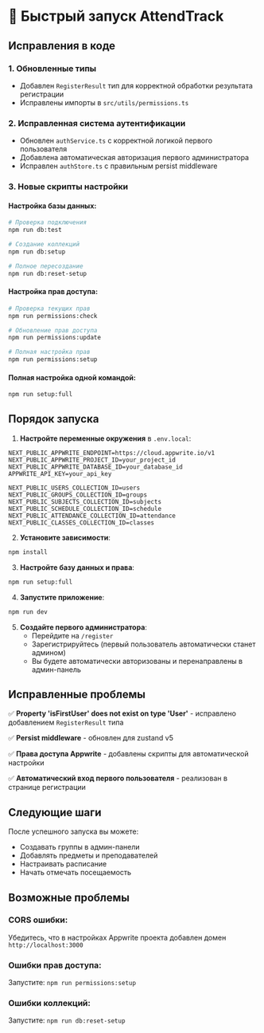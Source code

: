 # 🚀 Быстрый запуск AttendTrack

## Исправления в коде

### 1. Обновленные типы

- Добавлен `RegisterResult` тип для корректной обработки результата регистрации
- Исправлены импорты в `src/utils/permissions.ts`

### 2. Исправленная система аутентификации

- Обновлен `authService.ts` с корректной логикой первого пользователя
- Добавлена автоматическая авторизация первого администратора
- Исправлен `authStore.ts` с правильным persist middleware

### 3. Новые скрипты настройки

#### Настройка базы данных:

```bash
# Проверка подключения
npm run db:test

# Создание коллекций
npm run db:setup

# Полное пересоздание
npm run db:reset-setup
```

#### Настройка прав доступа:

```bash
# Проверка текущих прав
npm run permissions:check

# Обновление прав доступа
npm run permissions:update

# Полная настройка прав
npm run permissions:setup
```

#### Полная настройка одной командой:

```bash
npm run setup:full
```

## Порядок запуска

1. **Настройте переменные окружения** в `.env.local`:

```env
NEXT_PUBLIC_APPWRITE_ENDPOINT=https://cloud.appwrite.io/v1
NEXT_PUBLIC_APPWRITE_PROJECT_ID=your_project_id
NEXT_PUBLIC_APPWRITE_DATABASE_ID=your_database_id
APPWRITE_API_KEY=your_api_key

NEXT_PUBLIC_USERS_COLLECTION_ID=users
NEXT_PUBLIC_GROUPS_COLLECTION_ID=groups
NEXT_PUBLIC_SUBJECTS_COLLECTION_ID=subjects
NEXT_PUBLIC_SCHEDULE_COLLECTION_ID=schedule
NEXT_PUBLIC_ATTENDANCE_COLLECTION_ID=attendance
NEXT_PUBLIC_CLASSES_COLLECTION_ID=classes
```

2. **Установите зависимости**:

```bash
npm install
```

3. **Настройте базу данных и права**:

```bash
npm run setup:full
```

4. **Запустите приложение**:

```bash
npm run dev
```

5. **Создайте первого администратора**:
   - Перейдите на `/register`
   - Зарегистрируйтесь (первый пользователь автоматически станет админом)
   - Вы будете автоматически авторизованы и перенаправлены в админ-панель

## Исправленные проблемы

✅ **Property 'isFirstUser' does not exist on type 'User'** - исправлено добавлением `RegisterResult` типа

✅ **Persist middleware** - обновлен для zustand v5

✅ **Права доступа Appwrite** - добавлены скрипты для автоматической настройки

✅ **Автоматический вход первого пользователя** - реализован в странице регистрации

## Следующие шаги

После успешного запуска вы можете:

- Создавать группы в админ-панели
- Добавлять предметы и преподавателей
- Настраивать расписание
- Начать отмечать посещаемость

## Возможные проблемы

### CORS ошибки:

Убедитесь, что в настройках Appwrite проекта добавлен домен `http://localhost:3000`

### Ошибки прав доступа:

Запустите: `npm run permissions:setup`

### Ошибки коллекций:

Запустите: `npm run db:reset-setup`
